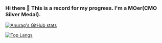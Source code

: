### Hi there 👋 This is a record for my progress. I'm a MOer(CMO Silver Medal).

[![Anurag's GitHub stats](https://github-readme-stats.vercel.app/api?username=hebohang)](https://github.com/anuraghazra/github-readme-stats)

[![Top Langs](https://github-readme-stats.vercel.app/api/top-langs/?username=hebohang)](https://github.com/anuraghazra/github-readme-stats)

<!--
**hebohang/hebohang** is a ✨ _special_ ✨ repository because its `README.md` (this file) appears on your GitHub profile.

Here are some ideas to get you started:

- 🔭 I’m currently working on ...
- 🌱 I’m currently learning ...
- 👯 I’m looking to collaborate on ...
- 🤔 I’m looking for help with ...
- 💬 Ask me about ...
- 📫 How to reach me: ...
- 😄 Pronouns: ...
- ⚡ Fun fact: ...
-->
